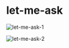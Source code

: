 # let-me-ask

![let-me-ask-1](https://user-images.githubusercontent.com/37704278/211342973-e8524367-f90f-400e-8777-dfd7ffafacb9.jpg)


![let-me-ask-2](https://user-images.githubusercontent.com/37704278/211342984-e3bbdd6a-1e33-49b7-aeeb-244a7d2b2acd.jpg)
